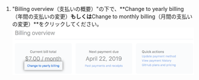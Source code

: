 1. "Billing overview（支払いの概要）"の下で、**Change to yearly billing（年間の支払いの変更）**もしくは**Change to monthly billing（月間の支払いの変更）**をクリックしてください。 ![[Billing overview] の [Change plan] ボタン](/assets/images/help/billing/change-plan-duration-link.png)
